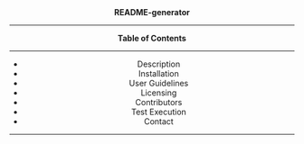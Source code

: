 <div align='center'>
<strong>README-generator</strong>
<hr>
<strong>Table of Contents</strong>  
<hr>
<ul list-style='none'>
  <li>Description</li>
  <li>Installation</li>
  <li>User Guidelines</li>
  <li>Licensing</li>
  <li>Contributors</li>
  <li>Test Execution</li>
  <li>Contact</li>
</ul>
<hr>
</div>
